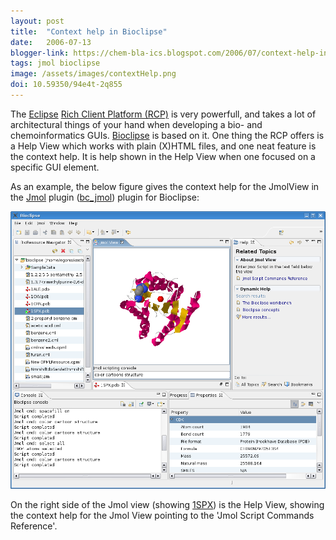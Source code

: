 ```yaml
---
layout: post
title:  "Context help in Bioclipse"
date:   2006-07-13
blogger-link: https://chem-bla-ics.blogspot.com/2006/07/context-help-in-bioclipse.html
tags: jmol bioclipse
image: /assets/images/contextHelp.png
doi: 10.59350/94e4t-2q855
---
```


The [Eclipse](http://www.eclipse.org/) [Rich Client Platform (RCP)](http://wiki.eclipse.org/index.php/Rich_Client_Platform) is very powerfull,
and takes a lot of architectural things of your hand when developing a bio- and chemoinformatics GUIs. [Bioclipse](http://www.bioclipse.net/)
is based on it. One thing the RCP offers is a Help View which works with plain (X)HTML files, and one neat feature is the context help. It is
help shown in the Help View when one focused on a specific GUI element.

As an example, the below figure gives the context help for the JmolView in the [Jmol](http://www.jmol.org/) plugin
([bc_jmol](http://wiki.bioclipse.net/index.php?title=Jmol_plugin)) plugin for Bioclipse:

![](/assets/images/contextHelp.png)

On the right side of the Jmol view (showing [1SPX](http://www.pdb.org/pdb/navbarsearch.do?newSearch=yes&isAuthorSearch=no&radioset=All&inputQuickSearch=1SPX))
is the Help View, showing the context help for the Jmol View pointing to the 'Jmol Script Commands Reference'.
